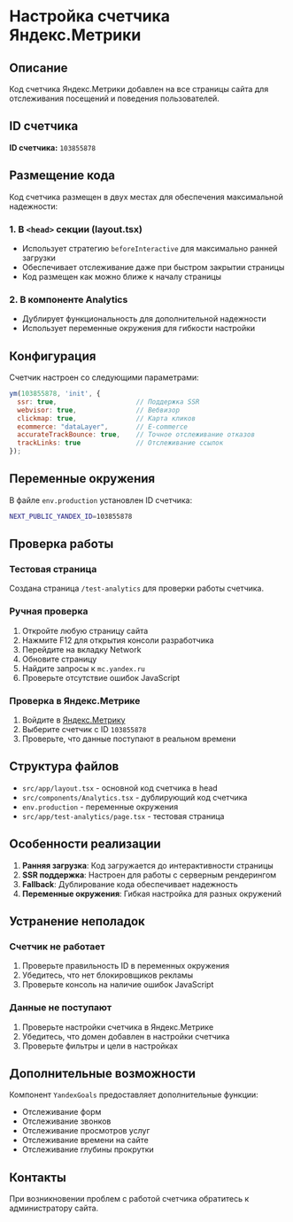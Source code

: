 # Настройка счетчика Яндекс.Метрики

## Описание

Код счетчика Яндекс.Метрики добавлен на все страницы сайта для отслеживания посещений и поведения пользователей.

## ID счетчика

**ID счетчика:** `103855878`

## Размещение кода

Код счетчика размещен в двух местах для обеспечения максимальной надежности:

### 1. В `<head>` секции (layout.tsx)
- Использует стратегию `beforeInteractive` для максимально ранней загрузки
- Обеспечивает отслеживание даже при быстром закрытии страницы
- Код размещен как можно ближе к началу страницы

### 2. В компоненте Analytics
- Дублирует функциональность для дополнительной надежности
- Использует переменные окружения для гибкости настройки

## Конфигурация

Счетчик настроен со следующими параметрами:

```javascript
ym(103855878, 'init', {
  ssr: true,                    // Поддержка SSR
  webvisor: true,               // Вебвизор
  clickmap: true,               // Карта кликов
  ecommerce: "dataLayer",       // E-commerce
  accurateTrackBounce: true,    // Точное отслеживание отказов
  trackLinks: true              // Отслеживание ссылок
});
```

## Переменные окружения

В файле `env.production` установлен ID счетчика:

```bash
NEXT_PUBLIC_YANDEX_ID=103855878
```

## Проверка работы

### Тестовая страница
Создана страница `/test-analytics` для проверки работы счетчика.

### Ручная проверка
1. Откройте любую страницу сайта
2. Нажмите F12 для открытия консоли разработчика
3. Перейдите на вкладку Network
4. Обновите страницу
5. Найдите запросы к `mc.yandex.ru`
6. Проверьте отсутствие ошибок JavaScript

### Проверка в Яндекс.Метрике
1. Войдите в [Яндекс.Метрику](https://metrika.yandex.ru/)
2. Выберите счетчик с ID `103855878`
3. Проверьте, что данные поступают в реальном времени

## Структура файлов

- `src/app/layout.tsx` - основной код счетчика в head
- `src/components/Analytics.tsx` - дублирующий код счетчика
- `env.production` - переменные окружения
- `src/app/test-analytics/page.tsx` - тестовая страница

## Особенности реализации

1. **Ранняя загрузка**: Код загружается до интерактивности страницы
2. **SSR поддержка**: Настроен для работы с серверным рендерингом
3. **Fallback**: Дублирование кода обеспечивает надежность
4. **Переменные окружения**: Гибкая настройка для разных окружений

## Устранение неполадок

### Счетчик не работает
1. Проверьте правильность ID в переменных окружения
2. Убедитесь, что нет блокировщиков рекламы
3. Проверьте консоль на наличие ошибок JavaScript

### Данные не поступают
1. Проверьте настройки счетчика в Яндекс.Метрике
2. Убедитесь, что домен добавлен в настройки счетчика
3. Проверьте фильтры и цели в настройках

## Дополнительные возможности

Компонент `YandexGoals` предоставляет дополнительные функции:
- Отслеживание форм
- Отслеживание звонков
- Отслеживание просмотров услуг
- Отслеживание времени на сайте
- Отслеживание глубины прокрутки

## Контакты

При возникновении проблем с работой счетчика обратитесь к администратору сайта.

